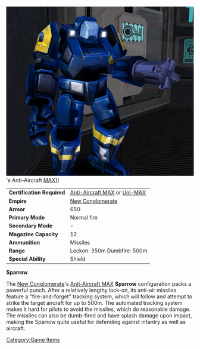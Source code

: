 ![](../images/SparrowPicture.jpg "fig:SparrowPicture.jpg")'s Anti-Aircraft
[MAX](Mechanized_Assault_Exo-Suit.md)\]\]

|                            |                                                                                                  |
| -------------------------- | ------------------------------------------------------------------------------------------------ |
| **Certification Required** | [Anti-Aircraft MAX](<Anti-Aircraft_MAX_(Certification)>) or [Uni-MAX](<Uni-MAX_(Certification)>) |
| **Empire**                 | [New Conglomerate](../etc/New_Conglomerate.md)                                                          |
| **Armor**                  | 650                                                                                              |
| **Primary Mode**           | Normal fire                                                                                      |
| **Secondary Mode**         | \-                                                                                               |
| **Magazine Capacity**      | 12                                                                                               |
| **Ammunition**             | Missiles                                                                                         |
| **Range**                  | Lockon: 350m Dumbfire: 500m                                                                      |
| **Special Ability**        | Shield                                                                                           |

**Sparrow**

The [New Conglomerate](../etc/New_Conglomerate.md)'s [Anti-Aircraft
MAX](<Anti-Aircraft_MAX_(Certification)>) **Sparrow**
configuration packs a powerful punch. After a relatively lengthy
lock-on, its anti-air missiles feature a "fire-and-forget" tracking
system, which will follow and attempt to strike the target aircraft for
up to 500m. The automated tracking system makes it hard for pilots to
avoid the missiles, which do reasonable damage. The missiles can also be
dumb-fired and have splash damage upon impact, making the Sparrow quite
useful for defending against infantry as well as aircraft.

[Category:Game Items](Category:Game_Items.md)
